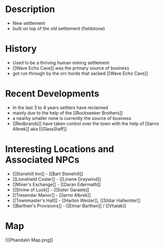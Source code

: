 # Description
- New settlement
- built on top of the old settlement (fieldstone)

# History
- Used to be a thriving human mining settlement
- [[Wave Echo Cave]] was the primary source of business
- got run through by the orc horde that sacked [[Wave Echo Cave]]

# Recent Developments
- In the last 3 to 4 years settlers have reclaimed 
- mainly due to the help of the [[Rockseeker Brothers]]
- a nearby smaller mine is currently the source of business
- [[Redbrands]] have taken control over the town with the help of [[Iarno Albrek]] aka [[GlassStaff]] 

# Interesting Locations and Associated NPCs
- [[Stonehill Inn]] - [[Bart Stonehill]]
- [[Lionshield Coster]] - [[Linene Graywind]]
- [[Miner's Exchange]] - [[Daran Edermath]] 
- [[Shrine of Luck]] - [[Sister Garaele]]
- [[Tresendar Manor]] - [[Iarno Albrek]]
- [[Townmaster's Hall]] - [[Harbin Wester]],  [[Sildar Hallwinter]]
- [[Barthen's Provisions]] - [[Elmar Barthen]] / [[Vhalak]] 

# Map
![[Phandalin Map.png]]